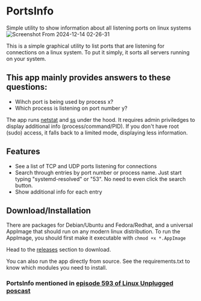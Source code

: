 # PortsInfo

Simple utility to show information about all listening ports on linux systems
![Screenshot From 2024-12-14 02-26-31](https://github.com/user-attachments/assets/0a9b1a36-c4ea-4b38-8229-30e59829f8f4)

This is a simple graphical utility to list ports that are listening for connections on a linux system. To put it simply, it sorts all servers running on your system.

## This app mainly provides answers to these questions:

- Wihch port is being used by process x?
- Which process is listening on port number y?

The app runs [netstat](https://manned.org/netstat.8) and [ss](https://manned.org/man/ss) under the hood. It requires admin priviledges to display additional info (process/command/PID). If you don't have root (sudo) access, it falls back to a limited mode, displaying less information.

## Features
- See a list of TCP and UDP ports listening for connections
- Search through entries by port number or process name. Just start typing "systemd-resolved" or "53". No need to even click the search button. 
- Show additional info for each entry

## Download/Installation

There are packages for Debian/Ubuntu and Fedora/Redhat, and a universal AppImage that should run on any modern linux distribution. To run the AppImage, you should first make it executable with `chmod +x *.AppImage`

Head to the [releases](https://github.com/mfat/ports-info/releases) section to download.

You can also run the app directly from source. See the requirements.txt to know which modules you need to install.

### PortsInfo mentioned in [episode 593 of Linux Unplugged poscast](https://linuxunplugged.com/593?t=3) ###


